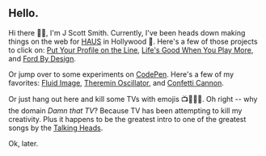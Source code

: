 ## Hello.

Hi there 👋🏻, I'm J Scott Smith. Currently, I've been heads down making things on the web for [HAUS](https://madeinhaus.com) in Hollywood 🌴. Here's a few of those projects to click on: [Put Your Profile on the Line](https://madeinhaus.com/work/nfl-pypotl), [Life's Good When You Play More](https://madeinhaus.com/work/lg-g5), and [Ford By Design](https://madeinhaus.com/work/fordooh).

Or jump over to some experiments on [CodePen](https://codepen.io/jscottsmith/). Here's a few of my favorites: [Fluid Image](https://codepen.io/jscottsmith/pen/NgVapp), [Theremin Oscillator](https://codepen.io/jscottsmith/pen/dRBOzE), and [Confetti Cannon](https://codepen.io/jscottsmith/pen/VjPaLO).

Or just hang out here and kill some TVs with emojis 📺✊🏼💥. Oh right -- why the domain *Damn that TV*? Because TV has been attempting to kill my creativity. Plus it happens to be the greatest intro to one of the greatest songs by the [Talking Heads](https://www.youtube.com/watch?v=i6ZVEMzvZIY).

Ok, later.
